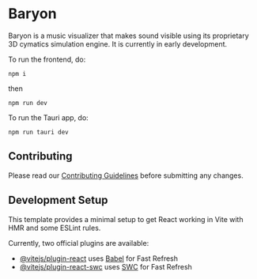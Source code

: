 # Baryon

Baryon is a music visualizer that makes sound visible using its proprietary 3D cymatics simulation engine. It is currently in early development.

To run the frontend, do:

```
npm i
```

then

```
npm run dev
```

To run the Tauri app, do:

```
npm run tauri dev
```

## Contributing

Please read our [Contributing Guidelines](.github/CONTRIBUTING.md) before submitting any changes.

## Development Setup

This template provides a minimal setup to get React working in Vite with HMR and some ESLint rules.

Currently, two official plugins are available:

- [@vitejs/plugin-react](https://github.com/vitejs/vite-plugin-react/blob/main/packages/plugin-react/README.md) uses [Babel](https://babeljs.io/) for Fast Refresh
- [@vitejs/plugin-react-swc](https://github.com/vitejs/vite-plugin-react-swc) uses [SWC](https://swc.rs/) for Fast Refresh
